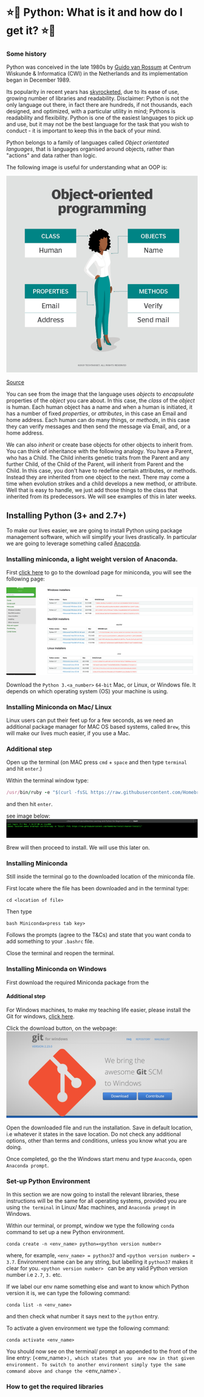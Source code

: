 # :star::snake: Python: What is it and how do I get it? :star::snake: #



### Some history ###

Python was conceived in the late 1980s by [Guido van Rossum](https://en.wikipedia.org/wiki/Guido_van_Rossum) at Centrum Wiskunde & Informatica (CWI) in the Netherlands and its implementation began in December 1989.

Its popularity in recent years has [skyrocketed](https://stackoverflow.blog/2017/09/06/incredible-growth-python/), due to its ease of use, growing number of libraries and readability. Disclaimer: Python is not the only language out there, in fact there are hundreds, if not thousands, each designed, and optimized, with a particular utility in mind; Pythons is readability and flexibility. Python is one of the easiest languages to pick up and use, but it may not be the best language for the task that you wish to conduct - it is important to keep this in the back of your mind.

Python belongs to a family of languages called *Object orientated languages*, that is languages organised around objects, rather than "actions" and data rather than logic.

The following image is useful for understanding what an OOP is:

![](images/oop.png)

[Source](https://searchapparchitecture.techtarget.com/definition/object-oriented-programming-OOP) 

You can see from the image that the language uses *objects* to *encapsulate* properties of the *object* you care about. In this case, the *class* of the *object* is human. Each human object has a name and when a human is initiated, it has a number of fixed *properties*, or *attributes*, in this case an Email and home address. Each human can do many things, or *methods*, in this case they can verify messages and then send the message via Email, and, or a home address.

We can also *inherit* or create base objects for other objects to inherit from. You can think of inheritance with the following analogy. You have a Parent, who has a Child. The Child inherits genetic traits from the Parent and any further Child, of the Child of the Parent, will inherit from Parent and the Child. In this case, you don't have to redefine certain attributes, or methods. Instead they are inherited from one object to the next. There may come a time when evolution strikes and a child develops a new method, or attribute. Well that is easy to handle, we just add those things to the class that inherited from its predecessors. We will see examples of this in later weeks. 


## Installing Python (3+ and 2.7+) ##

To make our lives easier, we are going to install Python using package management software, which will simplify your lives drastically. In particular we are going to leverage something called [Anaconda](https://www.anaconda.com/). 

### Installing miniconda, a light weight version of Anaconda. ###

First [click here](https://docs.conda.io/en/latest/miniconda.html) to go to the download page for miniconda, you will see the following page:

![](images/conda.png)


Download the `Python 3.<a_number>` `64-bit` Mac, or Linux, or Windows file. It depends on which operating system (OS) your machine is using.

### Installing Miniconda on Mac/ Linux ##

Linux users can put their feet up for a few seconds, as we need an additional package manager for MAC OS based systems, called `Brew`, 
this will make our lives much easier, if you use a Mac. 

### Additional step ###
Open up the terminal (on MAC press `cmd` + `space` and then type `terminal` and hit `enter`.)

Within the terminal window type:
```ruby
/usr/bin/ruby -e "$(curl -fsSL https://raw.githubusercontent.com/Homebrew/install/master/install)"
```
and then hit `enter`.

see image below:
![](images/brewinstall.png)

Brew will then proceed to install. We will use this later on. 


### Installing Miniconda ###

Still inside the terminal go to the downloaded location of the miniconda file. 

First locate where the file has been downloaded and in the terminal type:

```shell 
cd <location of file>
```
Then type
```shell
bash Miniconda<press tab key>
```

Follows the prompts (agree to the T&Cs) and state that you want conda to add something to your `.bashrc` file. 

Close the terminal and reopen the terminal. 

### Installing Miniconda on Windows ##

First download the required Miniconda package from the 
#### Additional step ####

For Windows machines, to make my teaching life easier, please install the Git for windows, [click here](https://gitforwindows.org/). 

Click the download button, on the webpage:
![](images/git4windows.png)


Open the downloaded file and run the installation. Save in default location, i.e whatever it states in the save location.
Do not check any additional options, other than terms and conditions, unless you know what you are doing. 

Once completed, go the the Windows start menu and type `Anaconda`, open `Anaconda prompt`.

### Set-up Python Environment ###

In this section we are now going to install the relevant libraries, these instructions will be the same for all operating systems,
provided you are using `the terminal` in Linux/ Mac machines, and `Anaconda prompt` in Windows. 

Within our terminal, or prompt, window we type the following `conda` command to set up a new Python environment. 

```shell
conda create -n <env_name> python=<python version number>
```
where, for example, `<env_name> = python37` and `<python version number> = 3.7`. Environment name can be any string, but labelling it
`python37` makes it clear for you. `<python version number> ` can be any valid Python version number i.e `2.7`, `3.` etc. 

If we label our env name something else and want to know which Python version it is, we can type the following command:
```shell
conda list -n <env_name>
```

and then check what number it says next to the `python` entry. 

To activate a given environment we type the following command:

```shell
conda activate <env_name>
```

You should now see on the terminal/ prompt an appended to the front of the line entry: (<env_name>`), which states that you 
are now in that given environment. To switch to another environment simply type the same command above and change the `<env_name>`.


###  How to get the required libraries ###